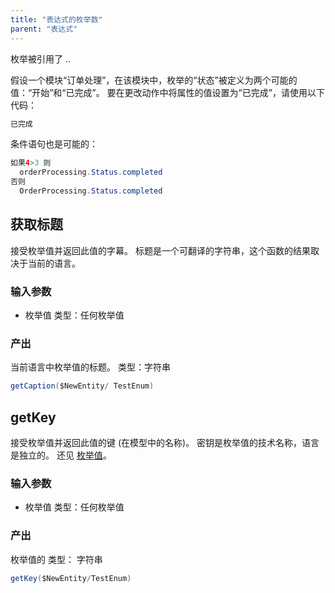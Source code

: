 ```yaml
---
title: "表达式的枚举数"
parent: "表达式"
---
```



枚举被引用了 <modulename>.<enumerationname>.<enumerationvalue>

假设一个模块“订单处理”，在该模块中，枚举的“状态”被定义为两个可能的值：“开始”和“已完成”。 要在更改动作中将属性的值设置为“已完成”，请使用以下代码：

```java
已完成
```

条件语句也是可能的：

```java
如果4>3 则
  orderProcessing.Status.completed
否则
  OrderProcessing.Status.completed
```

## 获取标题

接受枚举值并返回此值的字幕。 标题是一个可翻译的字符串，这个函数的结果取决于当前的语言。

### 输入参数

*   枚举值 类型：任何枚举值

### 产出

当前语言中枚举值的标题。 类型：字符串

```java
getCaption($NewEntity/ TestEnum)
```

## getKey

接受枚举值并返回此值的键 (在模型中的名称)。 密钥是枚举值的技术名称，语言是独立的。 还见 [枚举值](enumeration-values)。

### 输入参数

*   枚举值 类型：任何枚举值

### 产出

枚举值的 类型： 字符串

```java
getKey($NewEntity/TestEnum)
```
